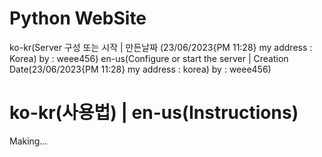
# Python WebSite

ko-kr(Server 구성 또는 시작 | 만든날짜 (23/06/2023{PM 11:28} my address : Korea) by : weee456)
en-us(Configure or start the server | Creation Date(23/06/2023{PM 11:28} my address : korea) by : weee456)

ko-kr(사용법) | en-us(Instructions)
========================================

Making...


